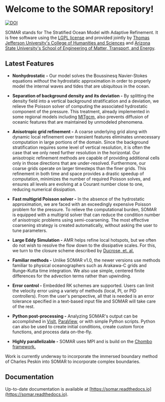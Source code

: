 Welcome to the SOMAR repository!
=====

[![DOI](https://zenodo.org/badge/DOI/10.5281/zenodo.14609305.svg)](https://doi.org/10.5281/zenodo.14609305)

SOMAR stands for The Stratified Ocean Model with Adaptive Refinement. It is free software using the [LGPL license](https://www.gnu.org/licenses/lgpl-2.1.html 'The GNU Lesser General Public License, version 2.1 applies.') and provided jointly by [Thomas Jefferson University's College of Humanities and Sciences](https://www.jefferson.edu/academics/colleges-schools-institutes/humanities-sciences.html 'TJU\'s CHS website') and [Arizona State University's School of Engineering of Matter, Transport, and Energy](https://semte.engineering.asu.edu/ 'ASU Engineering website').


Latest Features
---------------
- **Nonhydrostatic -** Our model solves the Boussinesq Navier-Stokes equations *without* the hydrostatic approximation in order to properly model the internal waves and tides that are ubiquitous in the ocean.


- **Separation of background density and its deviation -** By splitting the density field into a vertical background stratification and a deviation, we relieve the Poisson solver of computing the associated hydrostatic component of the pressure. This treatment, already implemented in some regional models including [MITgcm](http://mitgcm.org/ 'The MITgcm website'), also prevents diffusion of oceanic features that are maintained by unmodeled phenomena.


- **Anisotropic grid refinement -** A coarse underlying grid along with dynamic local refinement over transient features eliminates unnecessary computation in large portions of the domain. Since the background stratification requires some level of vertical resolution, it is often the case that we only need further resolution in the horizontal. Our anisotropic refinement methods are capable of providing additional cells only in those directions that are under-resolved. Furthermore, our coarse grids operate on larger timesteps than the finer grids. This refinement in both time and space provides a drastic speedup of computation, minimizes the number of required Poisson solves, and ensures all levels are evolving at a Courant number close to one, reducing numerical dissipation.


- **Fast multigrid Poisson solver -** In the absence of the hydrostatic approximation, we are faced with an exceedingly expensive Poisson problem for the pressure. To relieve the computational burden, SOMAR is equipped with a multigrid solver that can reduce the condition number of anisotropic problems using semi-coarsening. The most effective coarsening strategy is created automatically, without asking the user to tune parameters.


- **Large Eddy Simulation -** AMR helps refine local hotspots, but we often do not wish to resolve the flow down to the dissipative scales. For this, we turn to the closure scheme described by [Ducrose, et. al.](https://www.cambridge.org/core/journals/journal-of-fluid-mechanics/article/abs/largeeddy-simulation-of-transition-to-turbulence-in-a-boundary-layer-developing-spatially-over-a-flat-plate/C277DE968A1FD929D3CB05FDBC434AAD)

- **Familiar methods -** Unlike SOMAR v1.0, the newer versions use methods familiar to physical oceanographers such as Arakawa-C grids and Runge-Kutta time integration. We also use simple, centered finite differences for the advection terms rather than upwinding.

- **Error control -** Embedded RK schemes are supported. Users can limit the velocity error using a variety of methods (local, PI, or PID controllers). From the user's perspective, all that is needed is an error tolerance specified in a text-based input file and SOMAR will take care of the rest.

- **Python post-processing -** Analyzing SOMAR's output can be accomplished in [VisIt](https://visit-dav.github.io/visit-website/index.html 'The VisIt website'), [ParaView](https://www.paraview.org/ 'The ParaView website'), or with simple Python scripts. Python can also be used to create initial conditions, create custom force functions, and process data on-the-fly.

- **Highly parallelizable -** SOMAR uses MPI and is build on the [Chombo framework.](https://commons.lbl.gov/display/chombo/Chombo+-+Software+for+Adaptive+Solutions+of+Partial+Differential+Equations)


Work is currently underway to incorporate the immersed boundary method of Charles Peskin into SOMAR to incorporate complex boundaries.


<!-- Software prerequisites
-----
TODO


Compilation
-----
TODO


Taking a test drive
-----
Before creating your own simulation, you should successfully test one of the packaged simulations that come with the solver. In the `exec` folder, you will see several input files. Each of these files are targeted to run a specific problem on a specific machine and are identified accordingly (`inputs.problem.machine`). As a rule, an input file for machine A should never be altered to work on machine B. So if we want to run, say, the lock exchange demo problem on a machine called HAL, we should first copy one of the lock exchange input files to `inputs.LockExchange.HAL`, and then edit it as we please.

Open this new file and look for the following lines (it's okay if some of them are missing).

```
# amr.restart_file = chkpt_000010.2d.hdf5
# plot.plot_prefix = plot_
# plot.checkpoint_prefix = chkpt_
# plot.plot_period = 0.1
plot.plot_interval = 1
plot.checkpoint_interval = 100
```
In this listing, several of the lines are commented out with a `#`. This usually means we either do not want a particular feature or we are happy with the default values. In this case, we do not want to restart a simulation from a saved state and we are happy with the default file name prefixes. As you can see, all plot files will be prefixed with `plot_` and all checkpoint files (files used to restart a simulation) will be prefixed with `chkpt_`. If we want the plot files to go into a different directory, we can uncomment the plot\_prefix line to read `plot.plot_prefix = /home/user/myPlotFolder/plot_`. Other input parameters can similarly be altered as you see fit.

With your code compiled and input file prepared, you are now ready to run the lock exchange demo. To run the demo in serial, use `./somar2d.[config].OPTHIGH.MPI.ex inputs.LockExchange.HAL`. To run this simulation in parallel over 8 processors, use `mpirun -np 8 ./somar2d.[config].OPTHIGH.MPI.ex inputs.LockExchange.HAL`. The result should be two sets of [HDF5](http://www.hdfgroup.org/HDF5/ 'The HDF group website') files -- one set of checkpoint files that are used to restart a simulation, and one set of plot files that can be viewed in [VisIt](https://wci.llnl.gov/simulation/computer-codes/visit 'The VisIt webpage'). -->


Documentation
-----
Up-to-date documentation is available at [https://somar.readthedocs.io](https://somar.readthedocs.io).
